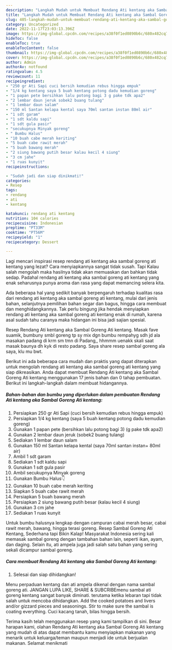 ```yaml
---
description: "Langkah Mudah untuk Membuat Rendang Ati kentang aka Sambal Goreng Ati kentang{ yang Lezat Sekali,  Menu Buat lebaran"
title: "Langkah Mudah untuk Membuat Rendang Ati kentang aka Sambal Goreng Ati kentang{ yang Lezat Sekali,  Menu Buat lebaran"
slug: 405-langkah-mudah-untuk-membuat-rendang-ati-kentang-aka-sambal-goreng-ati-kentang-yang-lezat-sekali-menu-buat-lebaran
category: Uncategorized
date: 2022-11-17T23:03:13.396Z
image: https://img-global.cpcdn.com/recipes/a38f0f1ed0890b6c/680x482cq70/rendang-ati-kentang-aka-sambal-goreng-ati-kentang-foto-resep-utama.jpg
hideToc: false
enableToc: true
enableTocContent: false
thumbnail: https://img-global.cpcdn.com/recipes/a38f0f1ed0890b6c/680x482cq70/rendang-ati-kentang-aka-sambal-goreng-ati-kentang-foto-resep-utama.jpg
cover: https://img-global.cpcdn.com/recipes/a38f0f1ed0890b6c/680x482cq70/rendang-ati-kentang-aka-sambal-goreng-ati-kentang-foto-resep-utama.jpg
author: Admin
authorAv: notfound
ratingvalue: 4.5
reviewcount: 11
recipeingredient:
- "250 gr Ati Sapi cuci bersih kemudian rebus hingga empuk"
- "1/4 kg kentang saya 5 buah kentang potong dadu kemudian goreng"
- "1 papan pete bersihkan lalu potong bagi 3 g pake tdk apa2"
- "2 lembar daun jeruk sobek2 buang tulang"
- "1 lembar daun salam"
- "150 ml Santan kelapa kental saya 70ml santan instan 80ml air"
- "1 sdt garam"
- "1 sdt kaldu sapi"
- "1 sdt gula pasir"
- "secukupnya Minyak goreng"
- " Bumbu Halus"
- "10 buah cabe merah keriting"
- "5 buah cabe rawit merah"
- "5 buah bawang merah"
- "2 siung bawang putih besar kalau kecil 4 siung"
- "3 cm jahe"
- "1 ruas kunyit"
recipeinstructions:

- "Sudah jadi dan siap dinikmati!"
categories:
- Resep
tags:
- rendang
- ati
- kentang

katakunci: rendang ati kentang 
nutrition: 104 calories
recipecuisine: Indonesian
preptime: "PT33M"
cooktime: "PT56M"
recipeyield: "1"
recipecategory: Dessert

---
```



Lagi mencari inspirasi resep rendang ati kentang aka sambal goreng ati kentang yang lezat? Cara menyiapkannya sangat tidak susah. Tapi Kalau salah mengolah maka hasilnya tidak akan memuaskan dan bahkan tidak sedap. Padahal rendang ati kentang aka sambal goreng ati kentang yang enak seharusnya punya aroma dan rasa yang dapat memancing selera kita.


Ada beberapa hal yang sedikit banyak berpengaruh terhadap kualitas rasa dari rendang ati kentang aka sambal goreng ati kentang, mulai dari jenis bahan, selanjutnya pemilihan bahan segar dan bagus, hingga cara membuat dan menghidangkannya. Tak perlu bingung jika hendak menyiapkan rendang ati kentang aka sambal goreng ati kentang enak di rumah, karena asal sudah tahu caranya maka hidangan ini bisa jadi sajian spesial.

Resep Rendang Ati kentang aka Sambal Goreng Ati kentang. Masak fave suamik, bumbuny smbl goreng tp sy mix dgn bumbu rempahyg sdh jd ala masakan padang di krm sm tmn di Padang,, hhmmm uenakk skali saat masak baunya dh kyk di resto padang. Saya share resep sambal goreng ala saya, klu mu bwt.


Berikut ini ada beberapa cara mudah dan praktis yang dapat diterapkan untuk mengolah rendang ati kentang aka sambal goreng ati kentang yang siap dikreasikan. Anda dapat membuat Rendang Ati kentang aka Sambal Goreng Ati kentang menggunakan 17 jenis bahan dan 0 tahap pembuatan. Berikut ini langkah-langkah dalam membuat hidangannya.

<!--inarticleads1-->

##### Bahan-bahan dan bumbu yang diperlukan dalam pembuatan Rendang Ati kentang aka Sambal Goreng Ati kentang:

1. Persiapkan 250 gr Ati Sapi (cuci bersih kemudian rebus hingga empuk)
1. Persiapkan 1/4 kg kentang (saya 5 buah kentang potong dadu kemudian goreng)
1. Gunakan 1 papan pete (bersihkan lalu potong bagi 3) (g pake tdk apa2)
1. Gunakan 2 lembar daun jeruk (sobek2 buang tulang)
1. Sediakan 1 lembar daun salam
1. Gunakan 150 ml Santan kelapa kental (saya 70ml santan instan+ 80ml air)
1. Ambil 1 sdt garam
1. Sediakan 1 sdt kaldu sapi
1. Gunakan 1 sdt gula pasir
1. Ambil secukupnya Minyak goreng
1. Gunakan  Bumbu Halus👇
1. Gunakan 10 buah cabe merah keriting
1. Siapkan 5 buah cabe rawit merah
1. Persiapkan 5 buah bawang merah
1. Persiapkan 2 siung bawang putih besar (kalau kecil 4 siung)
1. Gunakan 3 cm jahe
1. Sediakan 1 ruas kunyit


Untuk bumbu halusnya lengkap dengan campuran cabai merah besar, cabai rawit merah, bawang, hingga terasi goreng. Resep Sambal Goreng Ati Kentang, Sederhana tapi Bikin Kalap! Masyarakat Indonesia sering kali memasak sambal goreng dengan tambahan bahan lain, seperti ikan, ayam, dan daging. Selain itu, ati ampela juga jadi salah satu bahan yang sering sekali dicampur sambal goreng. 

<!--inarticleads2-->

##### Cara membuat Rendang Ati kentang aka Sambal Goreng Ati kentang:


1. Selesai dan siap dihidangkan!

Menu perpaduan kentang dan ati ampela dikenal dengan nama sambal goreng ati. JANGAN LUPA LIKE, SHARE &amp; SUBCRIBEmenu sambal ati goreng kentang sangat banyak diminati. terutama ketika lebaran tapi tidak salah untuk mencoba dihidangkan. Add the cooked potatoes and livers and/or gizzard pieces and seasonings. Stir to make sure the sambal is coating everything. Cuci kacang tanah, bilas hingga bersih. 

Terima kasih telah menggunakan resep yang kami tampilkan di sini. Besar harapan kami, olahan Rendang Ati kentang aka Sambal Goreng Ati kentang yang mudah di atas dapat membantu kamu menyiapkan makanan yang menarik untuk keluarga/teman maupun menjadi ide untuk berjualan makanan. Selamat menikmati
